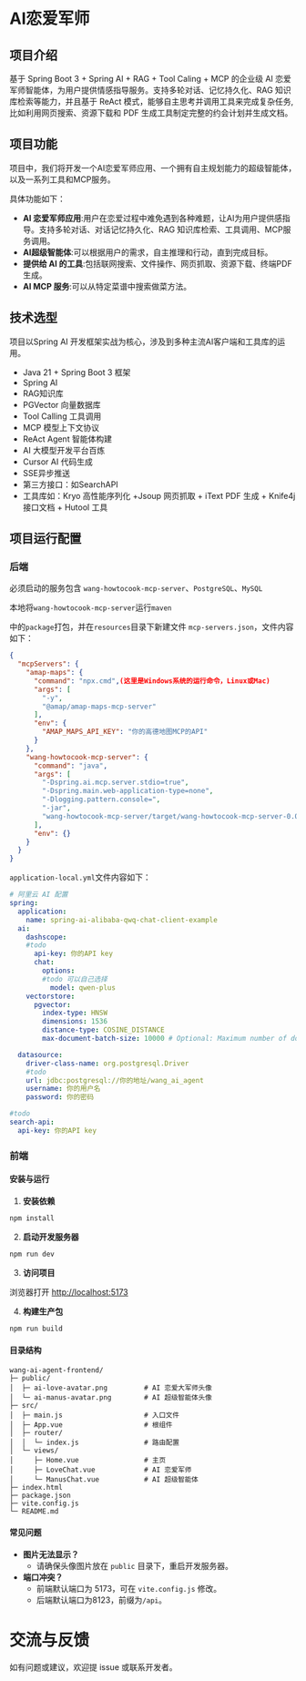 # AI恋爱军师

## 项目介绍

基于 Spring Boot 3 + Spring AI + RAG + Tool Caling + MCP 的企业级 AI 恋爱军师智能体，为用户提供情感指导服务。支持多轮对话、记忆持久化、RAG 知识库检索等能力，并且基于 ReAct 模式，能够自主思考并调用工具来完成复杂任务,比如利用网页搜索、资源下载和 PDF 生成工具制定完整的约会计划并生成文档。



## 项目功能

项目中，我们将开发一个AI恋爱军师应用、一个拥有自主规划能力的超级智能体，以及一系列工具和MCP服务。

具体功能如下：

- **AI 恋爱军师应用**:用户在恋爱过程中难免遇到各种难题，让AI为用户提供感指导。支持多轮对话、对话记忆持久化、RAG 知识库检索、工具调用、MCP服务调用。
- **AI超级智能体**:可以根据用户的需求，自主推理和行动，直到完成目标。
- **提供给 AI 的工具**:包括联网搜索、文件操作、网页抓取、资源下载、终端PDF 生成。
- **AI MCP 服务**:可以从特定菜谱中搜索做菜方法。



## 技术选型

项目以Spring AI 开发框架实战为核心，涉及到多种主流AI客户端和工具库的运用。

- Java 21 + Spring Boot 3 框架
- Spring AI
- RAG知识库
- PGVector 向量数据库
- Tool Calling 工具调用
- MCP 模型上下文协议
- ReAct Agent 智能体构建
- AI 大模型开发平台百炼
- Cursor AI 代码生成
- SSE异步推送
- 第三方接口：如SearchAPI
- 工具库如：Kryo 高性能序列化 +Jsoup 网页抓取 + iText PDF 生成 + Knife4j 接口文档 + Hutool 工具





## 项目运行配置

### 后端

必须启动的服务包含 `wang-howtocook-mcp-server`、`PostgreSQL`、`MySQL`

本地将`wang-howtocook-mcp-server`运行`maven`

中的`package`打包，并在`resources`目录下新建文件 `mcp-servers.json`，文件内容如下：

```json
{
  "mcpServers": {
    "amap-maps": {
      "command": "npx.cmd",(这里是Windows系统的运行命令，Linux或Mac)
      "args": [
        "-y",
        "@amap/amap-maps-mcp-server"
      ],
      "env": {
        "AMAP_MAPS_API_KEY": "你的高德地图MCP的API"
      }
    },
    "wang-howtocook-mcp-server": {
      "command": "java",
      "args": [
        "-Dspring.ai.mcp.server.stdio=true",
        "-Dspring.main.web-application-type=none",
        "-Dlogging.pattern.console=",
        "-jar",
        "wang-howtocook-mcp-server/target/wang-howtocook-mcp-server-0.0.1-SNAPSHOT.jar"
      ],
      "env": {}
    }
  }
}
```



`application-local.yml`文件内容如下：

```yaml
# 阿里云 AI 配置
spring:
  application:
    name: spring-ai-alibaba-qwq-chat-client-example
  ai:
    dashscope:
    #todo
      api-key: 你的API key
      chat:
        options:
        #todo 可以自己选择
          model: qwen-plus
    vectorstore:
      pgvector:
        index-type: HNSW
        dimensions: 1536
        distance-type: COSINE_DISTANCE
        max-document-batch-size: 10000 # Optional: Maximum number of documents per batch

  datasource:
    driver-class-name: org.postgresql.Driver
    #todo
    url: jdbc:postgresql://你的地址/wang_ai_agent
    username: 你的用户名
    password: 你的密码

#todo
search-api:
  api-key: 你的API key

```



### 前端

#### 安装与运行

1. **安装依赖**

```bash
npm install
```

2. **启动开发服务器**

```bash
npm run dev
```

3. **访问项目**

浏览器打开 [http://localhost:5173](http://localhost:5173)

4. **构建生产包**

```bash
npm run build
```

#### 目录结构

```
wang-ai-agent-frontend/
├─ public/
│  ├─ ai-love-avatar.png         # AI 恋爱大军师头像
│  └─ ai-manus-avatar.png        # AI 超级智能体头像
├─ src/
│  ├─ main.js                    # 入口文件
│  ├─ App.vue                    # 根组件
│  ├─ router/
│  │  └─ index.js                # 路由配置
│  └─ views/
│     ├─ Home.vue                # 主页
│     ├─ LoveChat.vue            # AI 恋爱军师
│     └─ ManusChat.vue           # AI 超级智能体
├─ index.html
├─ package.json
├─ vite.config.js
└─ README.md
```

#### 常见问题

- **图片无法显示？**
  - 请确保头像图片放在 `public` 目录下，重启开发服务器。
- **端口冲突？**
  - 前端默认端口为 5173，可在 `vite.config.js` 修改。
  - 后端默认端口为8123，前缀为`/api`。



# 交流与反馈

如有问题或建议，欢迎提 issue 或联系开发者。 

